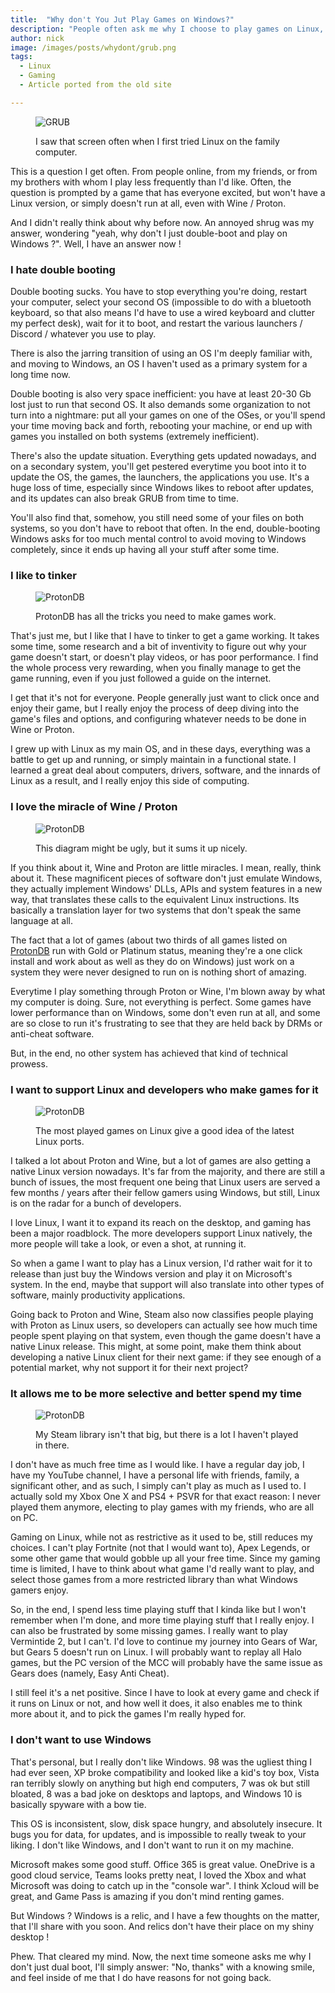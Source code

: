```yaml
---
title:  "Why don't You Jut Play Games on Windows?"
description: "People often ask me why I choose to play games on Linux, with all the issues that entails. Why won't I just dual boot and be done with it?"
author: nick
image: /images/posts/whydont/grub.png
tags:
  - Linux
  - Gaming
  - Article ported from the old site

---
```


<figure markdown="1">

![GRUB](/images/posts/whydont/grub.png)

<figcaption>I saw that screen often when I first tried Linux on the family computer.</figcaption>
</figure>

This is a question I get often. From people online, from my friends, or from my brothers with whom I play less frequently than I'd like. Often, the question is prompted by a game that has everyone excited, but won't have a Linux version, or simply doesn't run at all, even with Wine / Proton.

And I didn't really think about why before now. An annoyed shrug was my answer, wondering "yeah, why don't I just double-boot and play on Windows ?". Well, I have an answer now !

### I hate double booting

Double booting sucks. You have to stop everything you're doing, restart your computer, select your second OS (impossible to do with a bluetooth keyboard, so that also means I'd have to use a wired keyboard and clutter my perfect desk), wait for it to boot, and restart the various launchers / Discord / whatever you use to play.

There is also the jarring transition of using an OS I'm deeply familiar with, and moving to Windows, an OS I haven't used as a primary system for a long time now.

Double booting is also very space inefficient: you have at least 20-30 Gb lost just to run that second OS. It also demands some organization to not turn into a nightmare: put all your games on one of the OSes, or you'll spend your time moving back and forth, rebooting your machine, or end up with games you installed on both systems (extremely inefficient).

There's also the update situation. Everything gets updated nowadays, and on a secondary system, you'll get pestered everytime you boot into it to update the OS, the games, the launchers, the applications you use. It's a huge loss of time, especially since Windows likes to reboot after updates, and its updates can also break GRUB from time to time.

You'll also find that, somehow, you still need some of your files on both systems, so you don't have to reboot that often. In the end, double-booting Windows asks for too much mental control to avoid moving to Windows completely, since it ends up having all your stuff after some time.

### I like to tinker

<figure markdown="1">

![ProtonDB](/images/posts/whydont/protondb.png)

<figcaption>ProtonDB has all the tricks you need to make games work.</figcaption>
</figure>


That's just me, but I like that I have to tinker to get a game working. It takes some time, some research and a bit of inventivity to figure out why your game doesn't start, or doesn't play videos, or has poor performance. I find the whole process very rewarding, when you finally manage to get the game running, even if you just followed a guide on the internet. 

I get that it's not for everyone. People generally just want to click once and enjoy their game, but I really enjoy the process of deep diving into the game's files and options, and configuring whatever needs to be done in Wine or Proton.

I grew up with Linux as my main OS, and in these days, everything was a battle to get up and running, or simply maintain in a functional state. I learned a great deal about computers, drivers, software, and the innards of Linux as a result, and I really enjoy this side of computing.

### I love the miracle of Wine / Proton

<figure markdown="1">

![ProtonDB](/images/posts/whydont/winediag.png)

<figcaption>This diagram might be ugly, but it sums it up nicely.</figcaption>
</figure>


If you think about it, Wine and Proton are little miracles. I mean, really, think about it. These magnificent pieces of software don't just emulate Windows, they actually implement Windows' DLLs, APIs and system features in a new way, that translates these calls to the equivalent Linux instructions. Its basically a translation layer for two systems that don't speak the same language at all.

The fact that a lot of games (about two thirds of all games listed on [ProtonDB](https://www.protondb.com) run with Gold or Platinum status, meaning they're a one click install and work about as well as they do on Windows) just work on a system they were never designed to run on is nothing short of amazing.

Everytime I play something through Proton or Wine, I'm blown away by what my computer is doing. Sure, not everything is perfect. Some games have lower performance than on Windows, some don't even run at all, and some are so close to run it's frustrating to see that they are held back by DRMs or anti-cheat software.

But, in the end, no other system has achieved that kind of technical prowess.

### I want to support Linux and developers who make games for it


<figure markdown="1">

![ProtonDB](/images/posts/whydont/steamlibrary.png)

<figcaption>The most played games on Linux give a good idea of the latest Linux ports.</figcaption>
</figure>

I talked a lot about Proton and Wine, but a lot of games are also getting a native Linux version nowadays. It's far from the majority, and there are still a bunch of issues, the most frequent one being that Linux users are served a few months / years after their fellow gamers using Windows, but still, Linux is on the radar for a bunch of developers.

I love Linux, I want it to expand its reach on the desktop, and gaming has been a major roadblock. The more developers support Linux natively, the more people will take a look, or even a shot, at running it.

So when a game I want to play has a Linux version, I'd rather wait for it to release than just buy the Windows version and play it on Microsoft's system. In the end, maybe that support will also translate into other types of software, mainly productivity applications.

Going back to Proton and Wine, Steam also now classifies people playing with Proton as Linux users, so developers can actually see how much time people spent playing on that system, even though the game doesn't have a native Linux release. This might, at some point, make them think about developing a native Linux client for their next game: if they see enough of a potential market, why not support it for their next project?

### It allows me to be more selective and better spend my time
<figure markdown="1">

![ProtonDB](/images/posts/whydont/steamgif.gif)

<figcaption>My Steam library isn't that big, but there is a lot I haven't played in there.</figcaption>
</figure>



I don't have as much free time as I would like. I have a regular day job, I have my YouTube channel, I have a personal life with friends, family, a significant other, and as such, I simply can't play as much as I used to. I actually sold my Xbox One X and PS4 + PSVR for that exact reason: I never played them anymore, electing to play games with my friends, who are all on PC.

Gaming on Linux, while not as restrictive as it used to be, still reduces my choices. I can't play Fortnite (not that I would want to), Apex Legends, or some other game that would gobble up all your free time. Since my gaming time is limited, I have to think about what game I'd really want to play, and select those games from a more restricted library than what Windows gamers enjoy.

So, in the end, I spend less time playing stuff that I kinda like but I won't remember when I'm done, and more time playing stuff that I really enjoy. I can also be frustrated by some missing games. I really want to play Vermintide 2, but I can't. I'd love to continue my journey into Gears of War, but Gears 5 doesn't run on Linux. I will probably want to replay all Halo games, but the PC version of the MCC will probably have the same issue as Gears does (namely, Easy Anti Cheat).

I still feel it's a net positive. Since I have to look at every game and check if it runs on Linux or not, and how well it does, it also enables me to think more about it, and to pick the games I'm really hyped for.

### I don't want to use Windows


That's personal, but I really don't like Windows. 98 was the ugliest thing I had ever seen, XP broke compatibility and looked like a kid's toy box, Vista ran terribly slowly on anything but high end computers, 7 was ok but still bloated, 8 was a bad joke on desktops and laptops, and Windows 10 is basically spyware with a bow tie.

This OS is inconsistent, slow, disk space hungry, and absolutely insecure. It bugs you for data, for updates, and is impossible to really tweak to your liking. I don't like Windows, and I don't want to run it on my machine.

Microsoft makes some good stuff. Office 365 is great value. OneDrive is a good cloud service, Teams looks pretty neat, I loved the Xbox and what Microsoft was doing to catch up in the "console war". I think Xcloud will be great, and Game Pass is amazing if you don't mind renting games.

But Windows ? Windows is a relic, and I have a few thoughts on the matter, that I'll share with you soon. And relics don't have their place on my shiny desktop !


Phew. That cleared my mind. Now, the next time someone asks me why I don't just dual boot, I'll simply answer: "No, thanks" with a knowing smile, and feel inside of me that I do have reasons for not going back.


